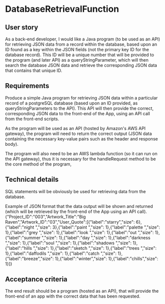 # DatabaseRetrievalFunction

## User story
As a back-end developer, I would like a Java program (to be used as an API) for retrieving JSON data from a record within the database, based upon an ID found as a key within the JSON fields (not the primary key ID for the database record). This ID will be a unique number that will be provided to the program (and later API) as a queryStringParameter, which will then search the database JSON data and retrieve the corresponding JSON data that contains that unique ID.   

## Requirements
Produce a simple Java program for retrieving JSON data within a particular record of a postgreSQL database (based upon an ID provided, as queryStringParameters to the API). This API will then provide the correct, corresponding JSON data to the front-end of the App, using an API call from the front-end scripts.

As the program will be used as an API (hosted by Amazon's AWS API gateway), the program will need to return the correct output (JSON data containing the necessary key-value pairs such as the header and response body). 

The program will also need to be an AWS lambda function (so it can run on the API gateway), thus it is necessary for the handleRequest method to be the core method of the program, 

## Technical details
SQL statements will be obviously be used for retrieving data from the database.

Example of JSON format that the data output will be shown and returned (which will be retrieved by the front-end of the App using an API call).
{"Project_ID":"003","Artwork_Title":"Big Raven","Artwork_ID":"03","User_Quote":[{"label":"starry","size": 6},{"label":"night  ","size": 3},{"label":"paint  ","size": 1},{"label":"palette ","size": 1},{"label":"grey ","size": 1},{"label":"look ","size": 1},{"label":"out ","size": 1},{"label":"summer ","size": 1},{"label":"day ","size": 1},{"label":"darkness ","size": 1},{"label":"soul ","size": 1},{"label":"shadows ","size": 1},{"label":"hills ","size": 1},{"label":"sketch ","size": 1},{"label":"trees ","size": 1},{"label":"daffodils ","size": 1},{"label":"catch ","size": 1},{"label":"breeze","size": 1},{"label":"winter","size": 1},{"label":"chills","size": 1}]}

## Acceptance criteria
The end result should be a program (hosted as an API), that will provide the front-end of an app with the correct data that has been requested. 
